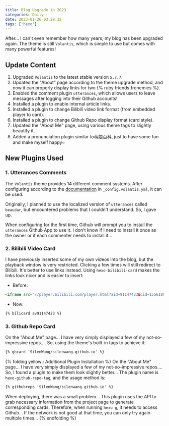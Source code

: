 ```yaml
---
title: Blog Upgrade in 2023
categories: Daily
date: 2023-01-26 03:28:32
tags: ['hexo']
---
```


After... I can't even remember how many years, my blog has been upgraded again. The theme is still `Volantis`, which is simple to use but comes with many powerful features!

## Update Content

1. Upgraded `Volantis` to the latest stable version `5.7.7`.
2. Updated the "About" page according to the theme upgrade method, and now it can properly display links for two {% ruby friends|frenemies %}.
3. Enabled the comment plugin `utterances`, which allows users to leave messages after logging into their Github accounts!
4. Installed a plugin to enable internal article links.
5. Installed a plugin to change Bilibili video link format (from embedded player to card).
6. Installed a plugin to change Github Repo display format (card style).
7. Updated the "About Me" page, using various theme tags to slightly beautify it.
8. Added a pronunciation plugin similar to萌娘百科, just to have some fun and make myself happy~

## New Plugins Used

### 1. Utterances Comments

The `Volantis` theme provides 14 different comment systems. After configuring according to the [documentation](https://volantis.js.org/v6/theme-settings/#%E9%80%89%E6%8B%A9%E8%AF%84%E8%AE%BA%E7%B3%BB%E7%BB%9F) in `_config.volantis.yml`, it can be used.

Originally, I planned to use the localized version of `utterances` called `beaudar`, but encountered problems that I couldn't understand. So, I gave up.

When configuring for the first time, Github will prompt you to install the `utterances` Github App to use it. I don't know if I need to install it once as the owner or if each commenter needs to install it...

### 2. Bilibili Video Card

I have previously inserted some of my own videos into the blog, but the playback window is very restricted. Clicking a few times will still redirect to Bilibili. It's better to use links instead. Using `hexo-bilibili-card` makes the links look nicer and is easier to insert:

- Before:

```html
<iframe src="//player.bilibili.com/player.html?aid=91147423&cid=155618081&page=1" width="700" height="500" scrolling="no" border="0" frameborder="no" framespacing="0" allowfullscreen="true"> </iframe>
```

- Now:

```html
{% bilicard av91147423 %}
```

### 3. Github Repo Card

On the "About Me" page... I have very simply displayed a few of my not-so-impressive repos.... So, using the theme's built-in tags to achieve it:

```html
{% ghcard 'SilenWang/silenwang.github.io' %}
```

{% folding yellow:: Additional Plugin Installation %}
On the "About Me" page... I have very simply displayed a few of my not-so-impressive repos.... So, I found a plugin to make them look slightly better... The plugin name is `hexo-github-repo-tag`, and the usage method is:

```html
{% githubrepo 'SilenWang/silenwang.github.io' %}
```

When deploying, there was a small problem... This plugin uses the API to grab necessary information from the project page to generate corresponding cards. Therefore, when running `hexo g`, it needs to access Github... If the network is not good at that time, you can only try again multiple times...
{% endfolding %}
